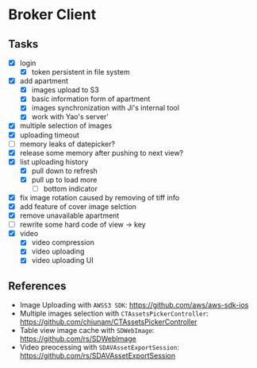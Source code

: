 Broker Client
=============

Tasks
-----

- [x] login
	- [x] token persistent in file system
- [x] add apartment
    - [x] images upload to S3
	- [x] basic information form of apartment
	- [x] images synchronization with Ji's internal tool
    - [x] work with Yao's server'
- [x] multiple selection of images
- [x] uploading timeout 
- [ ] memory leaks of datepicker?
- [x] release some memory after pushing to next view?
- [x] list uploading history
    - [x] pull down to refresh
    - [x] pull up to load more
        - [ ] bottom indicator
- [x] fix image rotation caused by removing of tiff info
- [x] add feature of cover image selction
- [x] remove unavailable apartment
- [ ] rewrite some hard code of view -> key
- [x] video
    - [x] video compression
    - [x] video uploading
    - [x] video uploading UI

References
----------

- Image Uploading with `AWSS3 SDK`: https://github.com/aws/aws-sdk-ios
- Multiple images selection with `CTAssetsPickerController`: https://github.com/chiunam/CTAssetsPickerController
- Table view image cache with `SDWebImage`: https://github.com/rs/SDWebImage
- Video preocessing with `SDAVAssetExportSession`: https://github.com/rs/SDAVAssetExportSession

